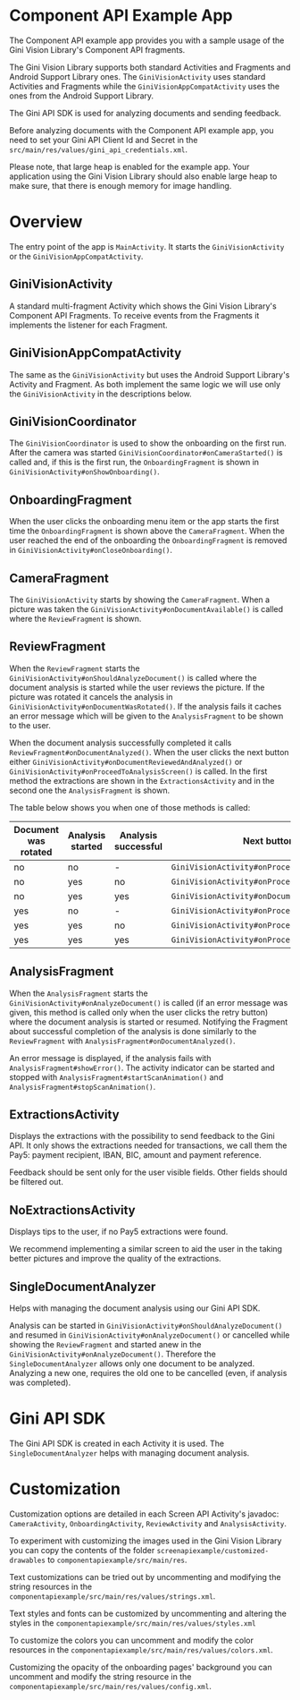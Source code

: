 Component API Example App
=========================

The Component API example app provides you with a sample usage of the Gini Vision Library's Component API fragments.

The Gini Vision Library supports both standard Activities and Fragments and Android Support Library ones. The `GiniVisionActivity` uses standard Activities and Fragments while the `GiniVisionAppCompatActivity` uses the ones from the Android Support Library.

The Gini API SDK is used for analyzing documents and sending feedback.

Before analyzing documents with the Component API example app, you need to set your Gini API Client Id and Secret in the `src/main/res/values/gini_api_credentials.xml`.

Please note, that large heap is enabled for the example app. Your application using the Gini Vision Library should also enable large heap to make sure, that there is enough memory for image handling.

Overview
========

The entry point of the app is `MainActivity`. It starts the `GiniVisionActivity` or the `GiniVisionAppCompatActivity`.

GiniVisionActivity
------------------

A standard multi-fragment Activity which shows the Gini Vision Library's Component API Fragments. To receive events from the Fragments it implements the listener for each Fragment.

GiniVisionAppCompatActivity
---------------------------

The same as the `GiniVisionActivity` but uses the Android Support Library's Activity and Fragment. As both implement the same logic we will use only the `GiniVisionActivity` in the descriptions below.

GiniVisionCoordinator
---------------------

The `GiniVisionCoordinator` is used to show the onboarding on the first run. After the camera was started `GiniVisionCoordinator#onCameraStarted()` is called and, if this is the first run, the `OnboardingFragment` is shown in `GiniVisionActivity#onShowOnboarding()`.

OnboardingFragment
------------------

When the user clicks the onboarding menu item or the app starts the first time the `OnboardingFragment` is shown above the `CameraFragment`. When the user reached the end of the onboarding
the `OnboardingFragment` is removed in `GiniVisionActivity#onCloseOnboarding()`. 

CameraFragment
--------------

The `GiniVisionActivity` starts by showing the `CameraFragment`. When a picture was taken the `GiniVisionActivity#onDocumentAvailable()` is called where the `ReviewFragment` is shown.

ReviewFragment
--------------

When the `ReviewFragment` starts the `GiniVisionActivity#onShouldAnalyzeDocument()` is called where the document analysis is started while the user reviews the picture. If the picture was rotated it cancels the analysis in `GiniVisionActivity#onDocumentWasRotated()`. If the analysis fails it caches an error message which will be given to the `AnalysisFragment` to be shown to the user.

When the document analysis successfully completed it calls `ReviewFragment#onDocumentAnalyzed()`. When the user clicks the next button either `GiniVisionActivity#onDocumentReviewedAndAnalyzed()` or `GiniVisionActivity#onProceedToAnalysisScreen()` is called. In the first method the extractions are shown in the `ExtractionsActivity` and in the second one the `AnalysisFragment` is shown.

The table below shows you when one of those methods is called:

|Document was rotated|Analysis started|Analysis successful|Next button clicked|
|---|---|---|---|
|no|no|-|`GiniVisionActivity#onProceedToAnalysisScreen()`|
|no|yes|no|`GiniVisionActivity#onProceedToAnalysisScreen()`|
|no|yes|yes|`GiniVisionActivity#onDocumentReviewedAndAnalyzed()`|
|yes|no|-|`GiniVisionActivity#onProceedToAnalysisScreen()`|
|yes|yes|no|`GiniVisionActivity#onProceedToAnalysisScreen()`|
|yes|yes|yes|`GiniVisionActivity#onProceedToAnalysisScreen()`|

AnalysisFragment
----------------

When the `AnalysisFragment` starts the `GiniVisionActivity#onAnalyzeDocument()` is called (if an error message was given, this method is called only when the user clicks the retry button) where the document analysis is started or resumed. Notifying the Fragment about successful completion of the analysis is done similarly to the `ReviewFragment` with `AnalysisFragment#onDocumentAnalyzed()`.

An error message is displayed, if the analysis fails with `AnalysisFragment#showError()`. The activity indicator can be started and stopped with `AnalysisFragment#startScanAnimation()` and `AnalysisFragment#stopScanAnimation()`.

ExtractionsActivity
-------------------

Displays the extractions with the possibility to send feedback to the Gini API. It only shows the extractions needed for transactions, we call them the Pay5: payment recipient, IBAN, BIC, amount and payment reference.

Feedback should be sent only for the user visible fields. Other fields should be filtered out.

NoExtractionsActivity
---------------------

Displays tips to the user, if no Pay5 extractions were found. 

We recommend implementing a similar screen to aid the user in the taking better pictures and improve the quality of the extractions.

SingleDocumentAnalyzer
----------------------

Helps with managing the document analysis using our Gini API SDK. 

Analysis can be started in `GiniVisionActivity#onShouldAnalyzeDocument()` and resumed in `GiniVisionActivity#onAnalyzeDocument()` or cancelled while showing the `ReviewFragment` and started anew in the `GiniVisionActivity#onAnalyzeDocument()`. Therefore the `SingleDocumentAnalyzer` allows only one document to be analyzed. Analyzing a new one, requires the old one to be cancelled (even, if analysis was completed).

Gini API SDK
============

The Gini API SDK is created in each Activity it is used. The `SingleDocumentAnalyzer` helps with managing document analysis.

Customization
=============

Customization options are detailed in each Screen API Activity's javadoc: `CameraActivity`, `OnboardingActivity`, `ReviewActivity` and `AnalysisActivity`.

To experiment with customizing the images used in the Gini Vision Library you can copy the contents of the folder `screenapiexample/customized-drawables` to `componentapiexample/src/main/res`.

Text customizations can be tried out by uncommenting and modifying the string resources in the `componentapiexample/src/main/res/values/strings.xml`.

Text styles and fonts can be customized by uncommenting and altering the styles in the `componentapiexample/src/main/res/values/styles.xml`

To customize the colors you can uncomment and modify the color resources in the `componentapiexample/src/main/res/values/colors.xml`.

Customizing the opacity of the onboarding pages' background you can uncomment and modify the string resource in the `componentapiexample/src/main/res/values/config.xml`.